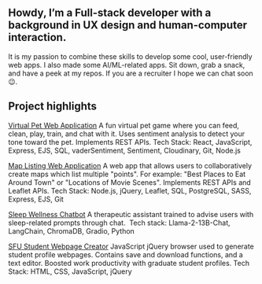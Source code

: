 ## Howdy, I’m a Full-stack developer with a background in UX design and human-computer interaction. 
It is my passion to combine these skills to develop some cool, user-friendly web apps. I also made some AI/ML-related apps. Sit down, grab a snack, and have a peek at my repos. If you are a recruiter I hope we can chat soon 😉.

## Project highlights

[Virtual Pet Web Application](https://github.com/SorrenJ/Virtual-Pet)
A fun virtual pet game where you can feed, clean, play, train, and chat with it. Uses sentiment analysis to detect your tone toward the pet. Implements REST APIs.
Tech Stack: React, JavaScript, Express, EJS, SQL, vaderSentiment, Sentiment, Cloudinary, Git, Node.js

[Map Listing Web Application](https://github.com/SorrenJ/Wiki_Map)
A web app that allows users to collaboratively create maps which list multiple "points". For example: "Best Places to Eat Around Town" or "Locations of Movie Scenes". Implements REST APIs and Leaflet APIs.
Tech Stack: Node.js, jQuery, Leaflet, SQL, PostgreSQL, SASS, Express, EJS, Git

[Sleep Wellness Chatbot](https://github.com/shaaagri/iat481-nlp-proj)
A therapeutic assistant trained to advise users with sleep-related prompts through chat. 
Tech stack: Llama-2-13B-Chat, LangChain, ChromaDB, Gradio, Python


[SFU Student Webpage Creator](https://sorrenj.github.io/Profile_Helper.html)
JavaScript jQuery browser used to generate student profile webpages. Contains save and download functions, and a text editor. Boosted work productivity with graduate student profiles.
Tech Stack: HTML, CSS, JavaScript, jQuery


